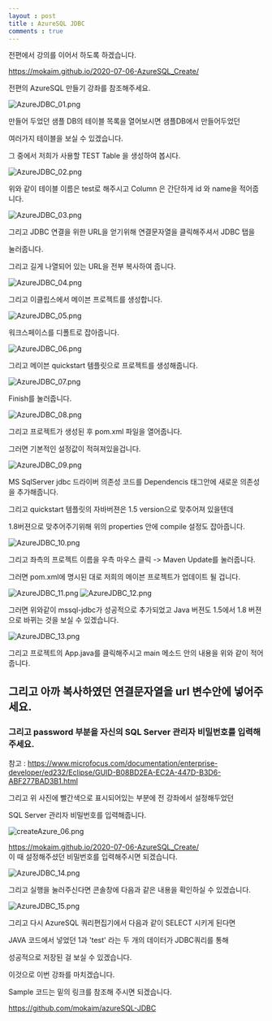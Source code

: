 ```yaml
---
layout : post
title : AzureSQL JDBC
comments : true
---
```



전편에서 강의를 이어서 하도록 하겠습니다.

https://mokaim.github.io/2020-07-06-AzureSQL_Create/  

전편의 AzureSQL 만들기 강좌를 참조해주세요.

![AzureJDBC_01.png](/imgs/AzureSQL_JDBC_Connect_01/AzureJDBC_01.png)

만들어 두었던 샘플 DB의 테이블 목록을 열어보시면 샘플DB에서 만들어두었던

여러가지 테이블을 보실 수 있겠습니다.

그 중에서 저희가 사용할 TEST Table 을 생성하여 봅시다.

![AzureJDBC_02.png](/imgs/AzureSQL_JDBC_Connect_01/AzureJDBC_02.png)

위와 같이 테이블 이름은 test로 해주시고 Column 은 간단하게 id 와 name을 적어줍니다.

<script src="https://gist.github.com/mokaim/bb3b40510d2a2c9be01ce9aa6ad4f1f6.js"></script>



![AzureJDBC_03.png](/imgs/AzureSQL_JDBC_Connect_01/AzureJDBC_03.png)


그리고 JDBC 연결을 위한 URL을 얻기위해 연결문자열을 클릭해주셔서 JDBC 탭을

눌러줍니다.

그리고 길게 나열되어 있는 URL을 전부 복사하여 줍니다.


![AzureJDBC_04.png](/imgs/AzureSQL_JDBC_Connect_01/AzureJDBC_04.png)

그리고 이클립스에서 메이븐 프로젝트를 생성합니다.

![AzureJDBC_05.png](/imgs/AzureSQL_JDBC_Connect_01/AzureJDBC_05.png)

워크스페이스를 디폴트로 잡아줍니다.


![AzureJDBC_06.png](/imgs/AzureSQL_JDBC_Connect_01/AzureJDBC_06.png)

그리고 메이븐 quickstart 템플릿으로 프로젝트를 생성해줍니다.

![AzureJDBC_07.png](/imgs/AzureSQL_JDBC_Connect_01/AzureJDBC_07.png)

Finish를 눌러줍니다.

![AzureJDBC_08.png](/imgs/AzureSQL_JDBC_Connect_01/AzureJDBC_08.png)

그리고 프로젝트가 생성된 후 pom.xml 파일을 열어줍니다.

그러면 기본적인 설정값이 적혀져있을겁니다.



![AzureJDBC_09.png](/imgs/AzureSQL_JDBC_Connect_01/AzureJDBC_09.png)


MS SqlServer jdbc 드라이버 의존성 코드를
Dependencis 태그안에 새로운 의존성을 추가해줍니다.


그리고 quickstart 템플릿의 자바버젼은 1.5 version으로 맞추어져 있을텐데

1.8버젼으로 맞추어주기위해 위의 properties 안에 compile 설정도 잡아줍니다.


![AzureJDBC_10.png](/imgs/AzureSQL_JDBC_Connect_01/AzureJDBC_10.png)

그리고 좌측의 프로젝트 이름을 우측 마우스 클릭 -> Maven Update를 눌러줍니다.

그러면 pom.xml에 명시된 대로 저희의 메이븐 프로젝트가 업데이트 될 겁니다.

![AzureJDBC_11.png](/imgs/AzureSQL_JDBC_Connect_01/AzureJDBC_11.png)
![AzureJDBC_12.png](/imgs/AzureSQL_JDBC_Connect_01/AzureJDBC_12.png)


그러면 위와같이 mssql-jdbc가 성공적으로 추가되었고 Java 버젼도 1.5에서
1.8 버젼으로 바뀌는 것을 보실 수 있겠습니다.

![AzureJDBC_13.png](/imgs/AzureSQL_JDBC_Connect_01/AzureJDBC_13.png)

그리고 프로젝트의 App.java를 클릭해주시고 main 메소드 안의 내용을 위와 같이 적어줍니다.

## 그리고 아까 복사하였던 연결문자열을 url 변수안에 넣어주세요.
### 그리고 password 부분을 자신의 SQL Server 관리자 비밀번호를 입력해주세요.


참고 : https://www.microfocus.com/documentation/enterprise-developer/ed232/Eclipse/GUID-B08BD2EA-EC2A-447D-B3D6-ABF277BAD3B1.html


<script src="https://gist.github.com/mokaim/355602a31b01cafa31bc8620d0e64bf6.js"></script>


그리고 위 사진에 빨간색으로 표시되어있는 부분에 전 강좌에서 설정해두었던

SQL Server 관리자 비밀번호를 입력해줍니다.


![createAzure_06.png](/imgs/AzureSQL_Create/createAzure_06.png)


https://mokaim.github.io/2020-07-06-AzureSQL_Create/  
이 때 설정해주셨던 비밀번호를 입력해주시면 되겠습니다.


![AzureJDBC_14.png](/imgs/AzureSQL_JDBC_Connect_01/AzureJDBC_14.png)

그리고 실행을 눌러주신다면 콘솔창에 다음과 같은 내용을 확인하실 수 있겠습니다.

![AzureJDBC_15.png](/imgs/AzureSQL_JDBC_Connect_01/AzureJDBC_15.png)


그리고 다시 AzureSQL 쿼리편집기에서 다음과 같이 SELECT 시키게 된다면

JAVA 코드에서 넣었던 1과 'test' 라는 두 개의 데이터가 JDBC쿼리를 통해

성공적으로 저장된 걸 보실 수 있겠습니다.

이것으로 이번 강좌를 마치겠습니다.


Sample 코드는 밑의 링크를 참조해 주시면 되겠습니다.

https://github.com/mokaim/azureSQL-JDBC
